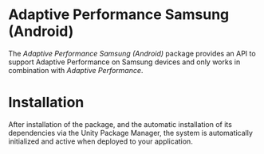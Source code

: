 # Adaptive Performance Samsung (Android)
The *Adaptive Performance Samsung (Android)* package provides an API to support Adaptive Performance on Samsung devices and only works in combination with *Adaptive Performance*.

# Installation 
After installation of the package, and the automatic installation of its dependencies via the Unity Package Manager, the system is automatically initialized and active when deployed to your application.
